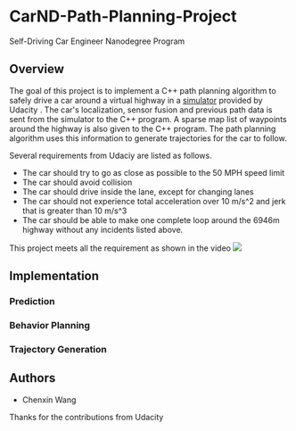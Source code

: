 # CarND-Path-Planning-Project
Self-Driving Car Engineer Nanodegree Program

## Overview

The goal of this project is to implement a  C++ path planning  algorithm to  safely drive a car around a virtual highway in a [simulator](https://github.com/udacity/self-driving-car-sim/releases/tag/T3_v1.2) provided by Udacity .  The car's localization, sensor fusion and previous path data is sent from the simulator to the C++ program. A sparse map list of waypoints around the highway is also given to the C++ program. The path planning algorithm uses this information to generate trajectories for the car to follow.

Several requirements from Udaciy are listed as follows.

* The car should try to go as close as possible to the 50 MPH speed limit
* The car should avoid collision
* The car should drive inside the lane, except for changing lanes
* The car should not experience total acceleration over 10 m/s^2 and jerk that is greater than 10 m/s^3
* The car should be able to make one complete loop around the 6946m highway without any incidents listed above.

This project meets all the requirement as shown in the video
![](path_planning.gif)









## Implementation


### Prediction





### Behavior Planning


### Trajectory Generation 

## Authors

* Chenxin Wang

Thanks for the contributions from Udacity





